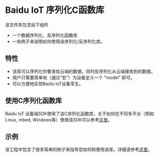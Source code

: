 # Baidu IoT 序列化C函数库

该文件夹包含如下组件 
* 一个数据序列化、反序列化函数库
* 一些例子来说明如何使用该序列化/反序列化库。

## 特性
* 该库可以序列化你要发给云端的数据，同时反序列化从云端接收到的数据。
* 用户只需要简单地（通过“宏”）为设备定义一个 "model" 即可。
* 可以方便地实现Baidu IoT设备孪生。

## 使用C序列化函数库

Baidu IoT 设备端SDK使用了该C序列化函数库，关于如何在不同多平台（例如Linux, mbed, Windows等）使用该SDK可以参考[这里][device-sdk]。

## 示例

该工程中包含了很多简单的例子来指导您如何和使用该库。详细请参考[这里][samples]。


[samples]: ./samples/
[device-sdk]: ../iothub_client/